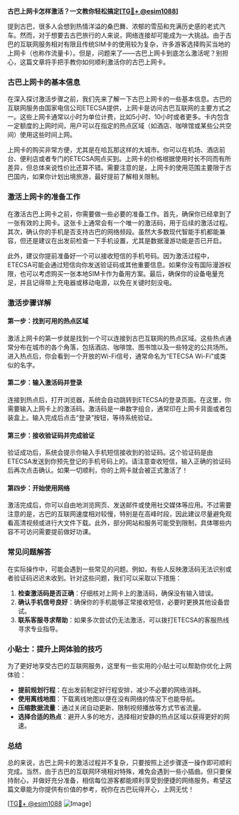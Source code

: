 **古巴上网卡怎样激活？一文教你轻松搞定[[TG💪+ @esim1088](https://t.me/s/esim1088)]**

提到古巴，很多人会想到热情洋溢的桑巴舞、浓郁的雪茄和充满历史感的老式汽车。然而，对于想要去古巴旅行的人来说，网络连接却可能成为一大挑战。由于古巴的互联网服务相对有限且传统SIM卡的使用较为复杂，许多游客选择购买当地的上网卡（也称作流量卡）。但是，问题来了——古巴上网卡到底怎么激活呢？别担心，这篇文章将手把手教你如何顺利激活你的古巴上网卡。

### 古巴上网卡的基本信息

在深入探讨激活步骤之前，我们先来了解一下古巴上网卡的一些基本信息。古巴的互联网服务由国家电信公司ETECSA提供，上网卡是访问古巴互联网的主要方式之一。这些上网卡通常以小时为单位计费，比如5小时、10小时或者更多。卡内包含一定额度的上网时间，用户可以在指定的热点区域（如酒店、咖啡馆或某些公共空间）使用这些时间上网。

上网卡的购买非常方便，尤其是在哈瓦那这样的大城市。你可以在机场、酒店前台、便利店或者专门的ETECSA网点买到。上网卡的价格根据使用时长不同而有所差异，但总体来说性价比还算不错。需要注意的是，上网卡的使用范围主要限于古巴国内，如果你计划出境旅游，最好提前了解相关限制。

### 激活上网卡的准备工作

在激活古巴上网卡之前，你需要做一些必要的准备工作。首先，确保你已经拿到了一张有效的上网卡。这张卡上通常会有一个唯一的激活码，用于后续的激活过程。其次，确认你的手机是否支持古巴的网络频段。虽然大多数现代智能手机都能兼容，但还是建议在出发前检查一下手机设置，尤其是数据漫游功能是否已开启。

此外，建议你提前准备好一个可以接收短信的手机号码。因为激活过程中，ETECSA可能会通过短信向你发送验证码或其他重要信息。如果你没有国际漫游权限，也可以考虑购买一张本地SIM卡作为备用方案。最后，确保你的设备电量充足，并且记得带上充电器或移动电源，以免在关键时刻没电。

### 激活步骤详解

#### 第一步：找到可用的热点区域

激活上网卡的第一步就是找到一个可以连接到古巴互联网的热点区域。这些热点通常分布在城市的各个角落，包括酒店、咖啡馆、图书馆以及一些特定的公共场所。进入热点后，你会看到一个开放的Wi-Fi信号，通常命名为“ETECSA Wi-Fi”或类似的名字。

#### 第二步：输入激活码并登录

连接到热点后，打开浏览器，系统会自动跳转到ETECSA的登录页面。在这里，你需要输入上网卡上的激活码。激活码是一串数字组合，通常印在上网卡背面或者包装盒上。输入完成后点击“登录”按钮，等待系统验证。

#### 第三步：接收验证码并完成验证

验证成功后，系统会提示你输入手机短信接收到的验证码。这个验证码是由ETECSA发送到你预先登记的手机号码上的。请注意查收短信，输入正确的验证码后再次点击确认。如果一切顺利，你的上网卡就会被正式激活了！

#### 第四步：开始使用网络

激活完成后，你可以自由地浏览网页、发送邮件或使用社交媒体等应用。不过需要注意的是，古巴的互联网速度相对较慢，特别是在高峰时段，因此建议尽量避免观看高清视频或进行大文件下载。此外，部分网站和服务可能受到限制，具体哪些内容不可访问需要提前做好功课。

### 常见问题解答

在实际操作中，可能会遇到一些常见的问题。例如，有些人反映激活码无法识别或者验证码迟迟未收到。针对这些问题，我们可以采取以下措施：

1. **检查激活码是否正确**：仔细核对上网卡上的激活码，确保没有输入错误。
2. **确认手机信号良好**：确保你的手机能够正常接收短信，必要时更换其他设备尝试。
3. **联系客服寻求帮助**：如果多次尝试仍无法激活，可以拨打ETECSA的客服热线寻求专业指导。

### 小贴士：提升上网体验的技巧

为了更好地享受古巴的互联网服务，这里有一些实用的小贴士可以帮助你优化上网体验：

- **提前规划行程**：在出发前制定好行程安排，减少不必要的网络消耗。
- **使用离线地图**：下载离线地图以便在没有网络的情况下也能导航。
- **压缩数据流量**：通过关闭自动更新、限制视频播放等方式节省流量。
- **选择合适的热点**：避开人多的地方，选择相对安静的热点区域以获得更好的网速。

### 总结

总的来说，古巴上网卡的激活过程并不复杂，只要按照上述步骤逐一操作即可顺利完成。当然，由于古巴的互联网环境相对特殊，难免会遇到一些小插曲。但只要保持耐心，并做好充分准备，相信每位游客都能顺利享受到便捷的网络服务。希望这篇文章能为你提供有价值的参考，祝你在古巴玩得开心，上网无忧！

[[TG💪+ @esim1088](https://t.me/s/esim1088) ![Image](https://i.postimg.cc/4NQfJmqS/Snipaste-2025-05-13-00-14-12.png)]